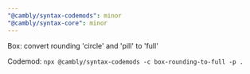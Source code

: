 ```yaml
---
"@cambly/syntax-codemods": minor
"@cambly/syntax-core": minor
---
```


Box: convert rounding 'circle' and 'pill' to 'full'

Codemod: `npx @cambly/syntax-codemods -c box-rounding-to-full -p .`
